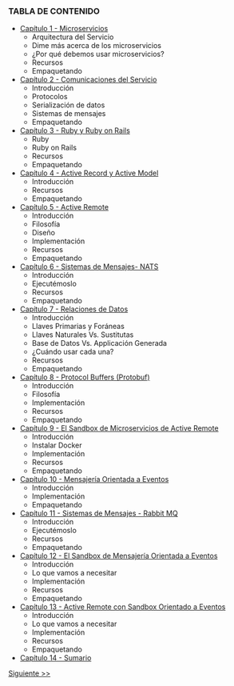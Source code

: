 ### TABLA DE CONTENIDO

* [Capítulo 1 - Microservicios](020-chapter-01.es.md)
  * Arquitectura del Servicio
  * Dime más acerca de los microservicios
  * ¿Por qué debemos usar microservicios?
  * Recursos
  * Empaquetando
* [Capítulo 2 - Comunicaciones del Servicio](030-chapter-02.es.md)
  * Introducción
  * Protocolos
  * Serialización de datos
  * Sistemas de mensajes
  * Empaquetando
* [Capítulo 3 - Ruby y Ruby on Rails](040-chapter-03.es.md)
  * Ruby
  * Ruby on Rails
  * Recursos
  * Empaquetando
* [Capítulo 4 - Active Record y Active Model](050-chapter-04.es.md)
  * Introducción
  * Recursos
  * Empaquetando
* [Capítulo 5 - Active Remote](060-chapter-05.es.md)
  * Introducción
  * Filosofía
  * Diseño
  * Implementación
  * Recursos
  * Empaquetando
* [Capítulo 6 - Sistemas de Mensajes- NATS](070-chapter-06.es.md)
  * Introducción
  * Ejecutémoslo
  * Recursos
  * Empaquetando
* [Capítulo 7 - Relaciones de Datos](080-chapter-07.es.md)
  * Introducción
  * Llaves Primarias y Foráneas
  * Llaves Naturales Vs. Sustitutas
  * Base de Datos Vs. Applicación Generada
  * ¿Cuándo usar cada una?
  * Recursos
  * Empaquetando
* [Capítulo 8 - Protocol Buffers (Protobuf)](090-chapter-08.es.md)
  * Introducción
  * Filosofía
  * Implementación
  * Recursos
  * Empaquetando
* [Capítulo 9 - El Sandbox de Microservicios de Active Remote ](100-chapter-09.es.md)
  * Introducción
  * Instalar Docker
  * Implementación
  * Recursos
  * Empaquetando
* [Capítulo 10 - Mensajería Orientada a Eventos](110-chapter-10.es.md)
  * Introducción
  * Implementación
  * Empaquetando
* [Capítulo 11 - Sistemas de Mensajes - Rabbit MQ](120-chapter-11.es.md)
  * Introducción
  * Ejecutémoslo
  * Recursos
  * Empaquetando
* [Capítulo 12 - El Sandbox de Mensajería Orientada a Eventos](130-chapter-12.es.md)
  * Introducción
  * Lo que vamos a necesitar
  * Implementación
  * Recursos
  * Empaquetando
* [Capítulo 13 - Active Remote con Sandbox Orientado a Eventos](140-chapter-13.es.md)
  * Introducción
  * Lo que vamos a necesitar
  * Implementación
  * Recursos
  * Empaquetando
* [Capítulo 14 - Sumario](150-chapter-14.es.md)

[Siguiente >>](010-chapter-00.es.md)
